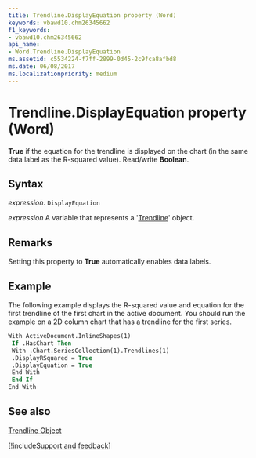 ```yaml
---
title: Trendline.DisplayEquation property (Word)
keywords: vbawd10.chm26345662
f1_keywords:
- vbawd10.chm26345662
api_name:
- Word.Trendline.DisplayEquation
ms.assetid: c5534224-f7ff-2899-0d45-2c9fca8afbd8
ms.date: 06/08/2017
ms.localizationpriority: medium
---
```



# Trendline.DisplayEquation property (Word)

 **True** if the equation for the trendline is displayed on the chart (in the same data label as the R-squared value). Read/write **Boolean**.


## Syntax

_expression_. `DisplayEquation`

_expression_ A variable that represents a '[Trendline](Word.Trendline.md)' object.


## Remarks

Setting this property to **True** automatically enables data labels.


## Example

The following example displays the R-squared value and equation for the first trendline of the first chart in the active document. You should run the example on a 2D column chart that has a trendline for the first series.


```vb
With ActiveDocument.InlineShapes(1) 
 If .HasChart Then 
 With .Chart.SeriesCollection(1).Trendlines(1) 
 .DisplayRSquared = True 
 .DisplayEquation = True 
 End With 
 End If 
End With
```


## See also


[Trendline Object](Word.Trendline.md)

[!include[Support and feedback](~/includes/feedback-boilerplate.md)]